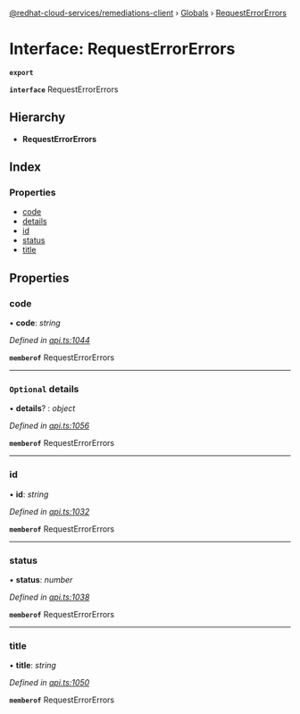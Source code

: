 [@redhat-cloud-services/remediations-client](../README.md) › [Globals](../globals.md) › [RequestErrorErrors](requesterrorerrors.md)

# Interface: RequestErrorErrors

**`export`** 

**`interface`** RequestErrorErrors

## Hierarchy

* **RequestErrorErrors**

## Index

### Properties

* [code](requesterrorerrors.md#code)
* [details](requesterrorerrors.md#optional-details)
* [id](requesterrorerrors.md#id)
* [status](requesterrorerrors.md#status)
* [title](requesterrorerrors.md#title)

## Properties

###  code

• **code**: *string*

*Defined in [api.ts:1044](https://github.com/RedHatInsights/javascript-clients/blob/master/packages/remediations/api.ts#L1044)*

**`memberof`** RequestErrorErrors

___

### `Optional` details

• **details**? : *object*

*Defined in [api.ts:1056](https://github.com/RedHatInsights/javascript-clients/blob/master/packages/remediations/api.ts#L1056)*

**`memberof`** RequestErrorErrors

___

###  id

• **id**: *string*

*Defined in [api.ts:1032](https://github.com/RedHatInsights/javascript-clients/blob/master/packages/remediations/api.ts#L1032)*

**`memberof`** RequestErrorErrors

___

###  status

• **status**: *number*

*Defined in [api.ts:1038](https://github.com/RedHatInsights/javascript-clients/blob/master/packages/remediations/api.ts#L1038)*

**`memberof`** RequestErrorErrors

___

###  title

• **title**: *string*

*Defined in [api.ts:1050](https://github.com/RedHatInsights/javascript-clients/blob/master/packages/remediations/api.ts#L1050)*

**`memberof`** RequestErrorErrors
